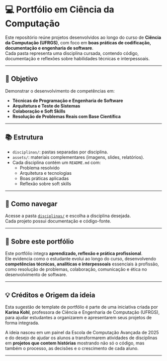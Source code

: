 # 💻 Portfólio em Ciência da Computação

Este repositório reúne projetos desenvolvidos ao longo do curso de **Ciência da Computação (UFRGS)**, com foco em **boas práticas de codificação, documentação e engenharia de software**.  
Cada pasta representa uma disciplina cursada, contendo código, documentação e reflexões sobre habilidades técnicas e interpessoais.

---

## 🧠 Objetivo

Demonstrar o desenvolvimento de competências em:
- **Técnicas de Programação e Engenharia de Software**
- **Arquitetura e Teste de Sistemas**
- **Colaboração e Soft Skills**
- **Resolução de Problemas Reais com Base Científica**

---

## 📚 Estrutura
- `disciplinas/`: pastas separadas por disciplina.
- `assets/`: materiais complementares (imagens, slides, relatórios).
- Cada disciplina contém um `README.md` com:
  - Problema resolvido
  - Arquitetura e tecnologias
  - Boas práticas aplicadas
  - Reflexão sobre soft skills

---

## 🚀 Como navegar
Acesse a pasta [`disciplinas/`](./disciplinas) e escolha a disciplina desejada.  
Cada projeto possui documentação e código-fonte.

---

## 🌱 Sobre este portfólio
Este portfólio integra **aprendizado, reflexão e prática profissional**.  
Ele evidencia como o estudante evolui ao longo do curso, desenvolvendo **competências técnicas, analíticas e interpessoais** essenciais à profissão, como resolução de problemas, colaboração, comunicação e ética no desenvolvimento de software.

---
## 💡 Créditos e Origem da ideia

Esta sugestão de template de portfólio é parte de uma iniciativa criada por **Karina Kohl**, professora de Ciência e Engenharia de Computação (UFRGS), para ajudar estudantes a organizarem e apresentarem seus projetos de forma integrada.

A ideia nasceu em um painel da Escola de Computação Avançada de 2025 e do desejo de ajudar os alunos a transformarem atividades de disciplinas em **projetos que contem histórias** mostrando não só o código, mas também o processo, as decisões e o crescimento de cada aluno.

---



